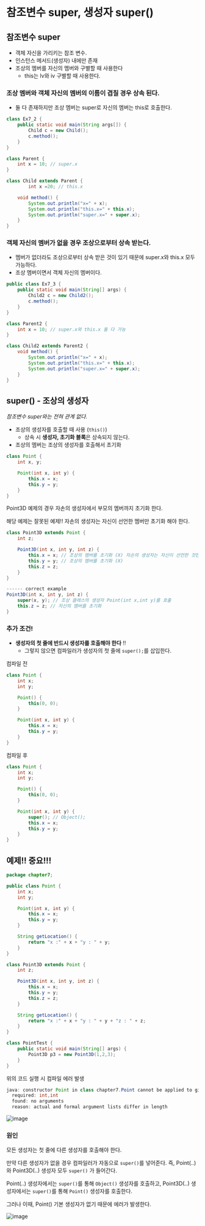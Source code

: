 # 참조변수 super, 생성자 super()

## 참조변수 super

- 객체 자신을 가리키는 참조 변수.
- 인스턴스 메서드(생성자) 내에만 존재
- 조상의 멤버를 자신의 멤버와 구별할 때 사용한다
    - this는 lv와 iv 구별할 때 사용한다.

### 조상 멤버와 객체 자신의 멤버의 이름이 겹칠 경우 상속 된다.

- 둘 다 존재하지만 조상 멤버는 super로 자신의 멤버는 this로 호출한다.

```java
class Ex7_2 {
    public static void main(String args[]) {
        Child c = new Child();
        c.method();
    }
}

class Parent {
    int x = 10; // super.x
}

class Child extends Parent {
		int x =20; // this.x

    void method() {
        System.out.println("x=" + x);
        System.out.println("this.x=" + this.x);
        System.out.println("super.x=" + super.x);
    }
}
```

### 객체 자신의 멤버가 없을 경우 조상으로부터 상속 받는다.

- 멤버가 없더라도 조상으로부터 상속 받은 것이 있기 때문에 super.x와 this.x 모두 가능하다.
- 조상 멤버이면서 객체 자신의 멤버이다.

```java
public class Ex7_3 {
    public static void main(String[] args) {
        Child2 c = new Child2();
        c.method();
    }
}

class Parent2 {
    int x = 10; // super.x와 this.x 둘 다 가능
}

class Child2 extends Parent2 {
    void method() {
        System.out.println("x=" + x);
        System.out.println("this.x=" + this.x);
        System.out.println("super.x=" + super.x);
    }
}
```

## super() - 조상의 생성자

*참조변수 super와는 전혀 관계 없다.*

- 조상의 생성자를 호출할 때 사용 (`this()`)
    - 상속 시 **생성자, 초기화 블록**은 상속되지 않는다.
- 조상의 멤버는 조상의 생성자를 호출해서 초기화

```java
class Point {
	int x, y;

	Point(int x, int y) {
		this.x = x;
		this.y = y;
	}
}
```

Point3D 예제의 경우 자손의 생성자에서 부모의 멤버까지 초기화 한다. 

해당 예제는 잘못된 예제!! 자손의 생성자는 자신이 선언한 멤버만 초기화 해야 한다.

```java
class Point3D extends Point {
	int z;

	Point3D(int x, int y, int z) {
		this.x = x; // 조상의 멤버를 초기화 (X) 자손의 생성자는 자신이 선언한 것만 초기화 해야 한다.
		this.y = y; // 조상의 멤버를 초기화 (X)
		this.z = z;
	}
}

------ correct example
Point3D(int x, int y, int z) {
	super(x, y); // 조상 클래스의 생성자 Point(int x,int y)를 호출
	this.z = z; // 자신의 멤버를 초기화
}

```

### 추가 조건!

- **생성자의 첫 줄에 반드시 생성자를 호출해야 한다** ‼️
    - 그렇지 않으면 컴파일러가 생성자의 첫 줄에 `super();`를 삽입한다.

컴파일 전

```java
class Point {
	int x;
	int y;

	Point() {
		this(0, 0);
	}

	Point(int x, int y) {
		this.x = x;
		this.y = y;
	}
}
```

컴파일 후

```java
class Point {
	int x;
	int y;

	Point() {
		this(0, 0);
	}

	Point(int x, int y) {
		super(); // Object();
		this.x = x;
		this.y = y;
	}
}
```


## 예제!! 중요!!!

```java
package chapter7;

public class Point {
    int x;
    int y;

    Point(int x, int y) {
        this.x = x;
        this.y = y;
    }

    String getLocation() {
        return "x :" + x + "y : " + y;
    }
}

class Point3D extends Point {
    int z;

    Point3D(int x, int y, int z) {
        this.x = x;
        this.y = y;
        this.z = z;
    }

    String getLocation() {
        return "x :" + x + "y : " + y + "z : " + z;
    }
}

class PointTest {
    public static void main(String[] args) {
        Point3D p3 = new Point3D(1,2,3);
    }
}
```

위의 코드 실행 시 컴파일 에러 발생

```java
java: constructor Point in class chapter7.Point cannot be applied to given types;
  required: int,int
  found: no arguments
  reason: actual and formal argument lists differ in length
```

![image](https://user-images.githubusercontent.com/74949294/194341304-f6cf77fe-31e4-4cd7-ae3e-50102b509629.png)

### 원인

모든 생성자는 첫 줄에 다른 생성자를 호출해야 한다.

만약 다른 생성자가 없을 경우 컴파일러가 자동으로 `super()`를 넣어준다. 즉, Point(..)와 Point3D(..) 생성자 모두 `super()` 가 들어간다. 

Point(..) 생성자에서는 `super()`를 통해 `Object()` 생성자를 호출하고, Point3D(..) 생성자에서는 `super()`를 통해 `Point()` 생성자를 호출한다.

그러나 이때, Point() 기본 생성자가 없기 때문에 에러가 발생한다.

![image](https://user-images.githubusercontent.com/74949294/194341344-97320501-ea68-4086-b9e2-67a828c77b31.png)
